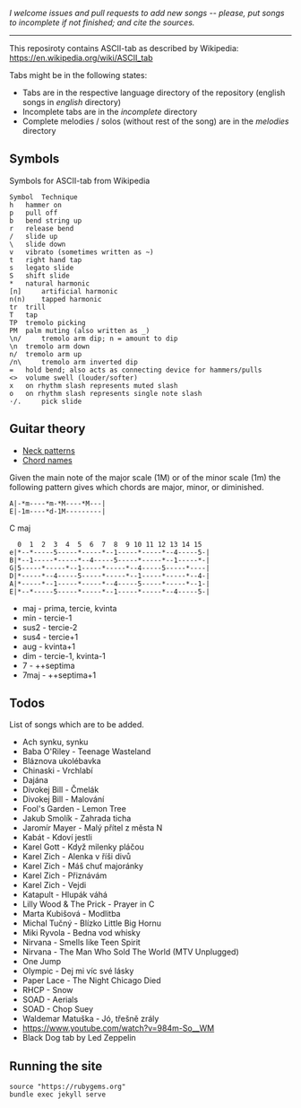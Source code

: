 *I welcome issues and pull requests to add new songs -- please, put songs to incomplete if not finished; and cite the sources.*

---

This reposiroty contains ASCII-tab as described
by Wikipedia: https://en.wikipedia.org/wiki/ASCII_tab

Tabs might be in the following states:
* Tabs are in the respective language directory of the repository (english songs in *english* directory)
* Incomplete tabs are in the *incomplete* directory
* Complete melodies / solos (without rest of the song) are in the *melodies* directory


## Symbols

Symbols for ASCII-tab from Wikipedia

```
Symbol 	Technique
h 	hammer on
p 	pull off
b 	bend string up
r 	release bend
/ 	slide up
\ 	slide down
v 	vibrato (sometimes written as ~)
t 	right hand tap
s 	legato slide
S 	shift slide
* 	natural harmonic
[n] 	artificial harmonic
n(n) 	tapped harmonic
tr 	trill
T 	tap
TP 	tremolo picking
PM 	palm muting (also written as _)
\n/ 	tremolo arm dip; n = amount to dip
\n 	tremolo arm down
n/ 	tremolo arm up
/n\ 	tremolo arm inverted dip
= 	hold bend; also acts as connecting device for hammers/pulls
<> 	volume swell (louder/softer)
x 	on rhythm slash represents muted slash
o 	on rhythm slash represents single note slash
·/. 	pick slide
```

## Guitar theory

* [Neck patterns](https://www.youtube.com/watch?v=uZg1p2GkUg0)
* [Chord names](https://www.pianochord.org/)

Given the main note of the major scale (1M) or of the minor scale (1m) the following pattern gives which chords are major, minor, or diminished.

```
A|-*m----*m-*M----*M---|
E|-1m----*d-1M---------|
```

C maj
```
  0  1  2  3  4  5  6  7  8  9 10 11 12 13 14 15
e|*--*-----5-----*-----*--1-----*-----*--4-----5-|
B|*--1-----*-----*--4-----5-----*-----*--1-----*-|
G|5-----*-----*--1-----*-----*--4-----5-----*----|
D|*-----*--4-----5-----*-----*--1-----*-----*--4-|
A|*-----*--1-----*-----*--4-----5-----*-----*--1-|
E|*--*-----5-----*-----*--1-----*-----*--4-----5-|
```

* maj - prima, tercie, kvinta
* min - tercie-1
* sus2 - tercie-2
* sus4 - tercie+1
* aug - kvinta+1
* dim - tercie-1, kvinta-1
* 7 - ++septima
* 7maj - ++septima+1

## Todos

List of songs which are to be added.

* Ach synku, synku
* Baba O'Riley - Teenage Wasteland
* Bláznova ukolébavka
* Chinaski - Vrchlabí
* Dajána
* Divokej Bill - Čmelák
* Divokej Bill - Malování
* Fool's Garden - Lemon Tree
* Jakub Smolík - Zahrada ticha
* Jaromír Mayer - Malý přítel z města N
* Kabát - Kdoví jestli
* Karel Gott - Když milenky pláčou
* Karel Zich - Alenka v říši divů
* Karel Zich - Máš chuť majoránky
* Karel Zich - Přiznávám
* Karel Zich - Vejdi
* Katapult - Hlupák váhá
* Lilly Wood & The Prick - Prayer in C 
* Marta Kubišová - Modlitba
* Michal Tučný - Blízko Little Big Hornu
* Miki Ryvola - Bedna vod whisky
* Nirvana - Smells like Teen Spirit
* Nirvana - The Man Who Sold The World (MTV Unplugged)
* One Jump
* Olympic - Dej mi víc své lásky
* Paper Lace - The Night Chicago Died
* RHCP - Snow
* SOAD - Aerials
* SOAD - Chop Suey
* Waldemar Matuška - Jó, třešně zrály
* https://www.youtube.com/watch?v=984m-So__WM
* Black Dog tab by Led Zeppelin


## Running the site

```
source "https://rubygems.org"
bundle exec jekyll serve
```
